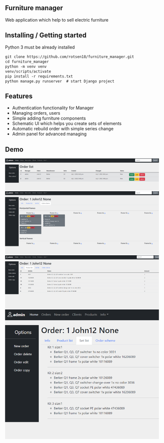 ## Furniture manager

Web application which help to sell electric furniture

## Installing / Getting started

Python 3 must be already installed

```shell
git clone https://github.com/rotsen18/furniture_manager.git
cd furniture_manager
python -m venv venv
venv/scripts/activate
pip install -r requirements.txt
python manage.py runserver  # start Django project
```
## Features

* Authentication functionality for Manager
* Managing orders, users
* Simple adding furniture components
* Schematic UI which helps you create sets of elements
* Automatic rebuild order with simple series change
* Admin panel for advanced managing

## Demo
![img.png](demo_images/img.png)
![img_1.png](demo_images/img_1.png)
![img_2.png](demo_images/img_2.png)
![img_3.png](demo_images/img_3.png)
